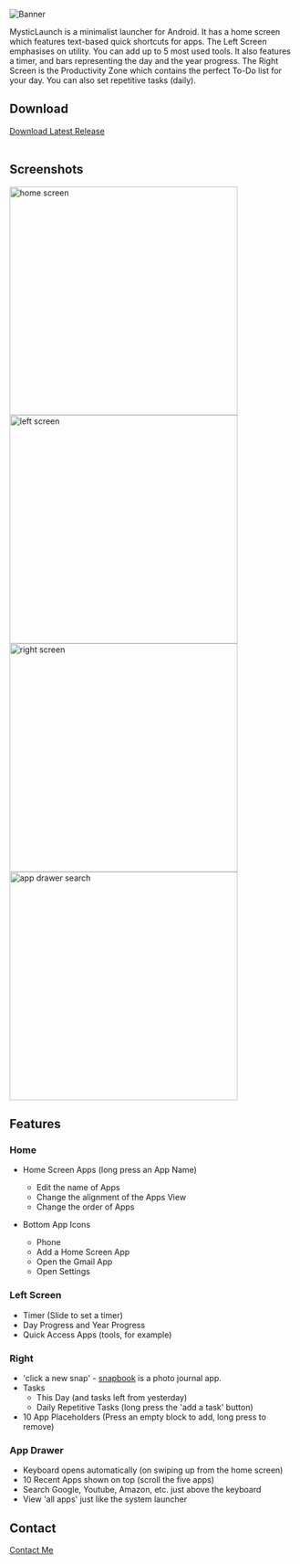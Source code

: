 ![Banner](https://github.com/0-manbir/mysticlaunch/assets/144022685/cc3e16b6-f6d1-424d-ab11-44cd7f40f172)

MysticLaunch is a minimalist launcher for Android. It has a home screen which features text-based quick shortcuts for apps.
The Left Screen emphasises on utility. You can add up to 5 most used tools. It also features a timer, and bars representing the day and the year progress.
The Right Screen is the Productivity Zone which contains the perfect To-Do list for your day. You can also set repetitive tasks (daily).

## Download

<a href="https://github.com/0-manbir/mysticlaunch/releases/latest/download/mysticlaunch.apk" target="_blank">Download Latest Release</a><br><br>

## Screenshots

<img src="https://github.com/0-manbir/mysticlaunch/assets/144022685/58630704-bd84-4194-bf83-72d497d75861" height="400" alt="home screen">
<img src="https://github.com/0-manbir/mysticlaunch/assets/144022685/b8d401c9-6ce3-46a6-b4d6-1e93977ac2d0" height="400" alt="left screen">
<img src="https://github.com/0-manbir/mysticlaunch/assets/144022685/3fdc947a-867f-4c3c-8506-fb3f9b67fbab" height="400" alt="right screen">
<img src="https://github.com/0-manbir/mysticlaunch/assets/144022685/cfa826db-c29c-4b70-8df4-626ce7dcdc2f" height="400" alt="app drawer search">


## Features

### Home

* Home Screen Apps (long press an App Name)
  - Edit the name of Apps
  - Change the alignment of the Apps View
  - Change the order of Apps

* Bottom App Icons
  - Phone
  - Add a Home Screen App
  - Open the Gmail App
  - Open Settings

### Left Screen

* Timer (Slide to set a timer)
* Day Progress and Year Progress
* Quick Access Apps (tools, for example)

### Right

* 'click a new snap' - <a href="https://github.com/0-manbir/snapbook">snapbook</a> is a photo journal app.
* Tasks
  - This Day (and tasks left from yesterday)
  - Daily Repetitive Tasks (long press the 'add a task' button)
* 10 App Placeholders (Press an empty block to add, long press to remove)

### App Drawer

* Keyboard opens automatically (on swiping up from the home screen)
* 10 Recent Apps shown on top (scroll the five apps)
* Search Google, Youtube, Amazon, etc. just above the keyboard
* View 'all apps' just like the system launcher

## Contact
<a href="https://github.com/0-manbir/">Contact Me</a>

